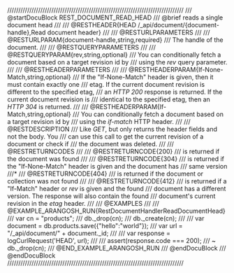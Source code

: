 ////////////////////////////////////////////////////////////////////////////////
/// @startDocuBlock REST_DOCUMENT_READ_HEAD
/// @brief reads a single document head
///
/// @RESTHEADER{HEAD /_api/document/{document-handle},Read document header}
///
/// @RESTURLPARAMETERS
///
/// @RESTURLPARAM{document-handle,string,required}
/// The handle of the document.
///
/// @RESTQUERYPARAMETERS
///
/// @RESTQUERYPARAM{rev,string,optional}
/// You can conditionally fetch a document based on a target revision id by
/// using the *rev* query parameter.
///
/// @RESTHEADERPARAMETERS
///
/// @RESTHEADERPARAM{If-None-Match,string,optional}
/// If the "If-None-Match" header is given, then it must contain exactly one
/// etag. If the current document revision is different to the specified etag,
/// an *HTTP 200* response is returned. If the current document revision is
/// identical to the specified etag, then an *HTTP 304* is returned.
///
/// @RESTHEADERPARAM{If-Match,string,optional}
/// You can conditionally fetch a document based on a target revision id by
/// using the *if-match* HTTP header.
///
/// @RESTDESCRIPTION
/// Like *GET*, but only returns the header fields and not the body. You
/// can use this call to get the current revision of a document or check if
/// the document was deleted.
///
/// @RESTRETURNCODES
///
/// @RESTRETURNCODE{200}
/// is returned if the document was found
///
/// @RESTRETURNCODE{304}
/// is returned if the "If-None-Match" header is given and the document has
/// same version
///*
/// @RESTRETURNCODE{404}
/// is returned if the document or collection was not found
///
/// @RESTRETURNCODE{412}
/// is returned if a "If-Match" header or *rev* is given and the found
/// document has a different version. The response will also contain the found
/// document's current revision in the *etag* header.
///
/// @EXAMPLES
///
/// @EXAMPLE_ARANGOSH_RUN{RestDocumentHandlerReadDocumentHead}
///     var cn = "products";
///     db._drop(cn);
///     db._create(cn);
///
///     var document = db.products.save({"hello":"world"});
///     var url = "/_api/document/" + document._id;
///
///     var response = logCurlRequest('HEAD', url);
///
///     assert(response.code === 200);
///   ~ db._drop(cn);
/// @END_EXAMPLE_ARANGOSH_RUN
/// @endDocuBlock
/// @endDocuBlock
////////////////////////////////////////////////////////////////////////////////